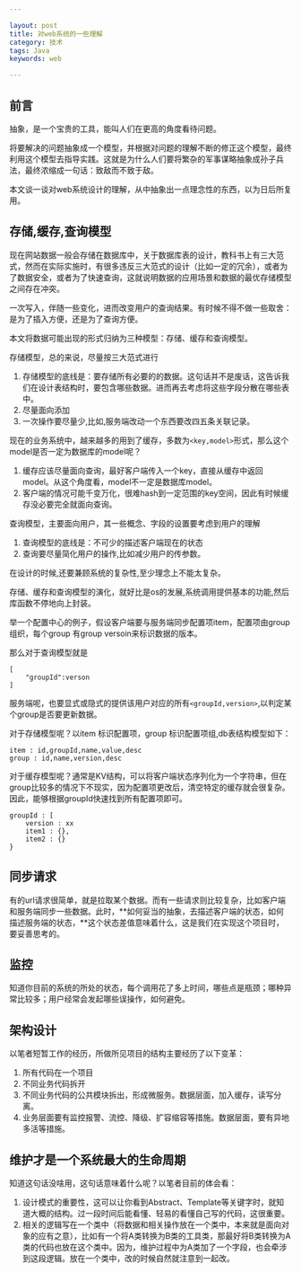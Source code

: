 ```yaml
---

layout: post
title: 对web系统的一些理解
category: 技术
tags: Java
keywords: web

---
```


## 前言

抽象，是一个宝贵的工具，能叫人们在更高的角度看待问题。

将要解决的问题抽象成一个模型，并根据对问题的理解不断的修正这个模型，最终利用这个模型去指导实践。这就是为什么人们要将繁杂的军事谋略抽象成孙子兵法，最终浓缩成一句话：致敌而不致于敌。

本文谈一谈对web系统设计的理解，从中抽象出一点理念性的东西，以为日后所复用。

## 存储,缓存,查询模型

现在网站数据一般会存储在数据库中，关于数据库表的设计，教科书上有三大范式，然而在实际实施时，有很多违反三大范式的设计（比如一定的冗余），或者为了数据安全，或者为了快速查询，这就说明数据的应用场景和数据的最优存储模型之间存在冲突。

一次写入，伴随一些变化，进而改变用户的查询结果。有时候不得不做一些取舍：是为了插入方便，还是为了查询方便。

本文将数据可能出现的形式归纳为三种模型：存储、缓存和查询模型。

存储模型，总的来说，尽量按三大范式进行

1. 存储模型的底线是：要存储所有必要的的数据。这句话并不是废话，这告诉我们在设计表结构时，要包含哪些数据。进而再去考虑将这些字段分散在哪些表中。
1. 尽量面向添加
2. 一次操作要尽量少,比如,服务端改动一个东西要改四五条关联记录。

现在的业务系统中，越来越多的用到了缓存，多数为`<key,model>`形式，那么这个model是否一定为数据库的model呢？

1. 缓存应该尽量面向查询，最好客户端传入一个key，直接从缓存中返回model。从这个角度看，model不一定是数据库model。
2. 客户端的情况可能千变万化，很难hash到一定范围的key空间，因此有时候缓存没必要完全就面向查询。

查询模型，主要面向用户，其一些概念、字段的设置要考虑到用户的理解

1. 查询模型的底线是：不可少的描述客户端现在的状态
2. 查询要尽量简化用户的操作,比如减少用户的传参数。

在设计的时候,还要兼顾系统的复杂性,至少理念上不能太复杂。

存储、缓存和查询模型的演化，就好比是os的发展,系统调用提供基本的功能,然后库函数不停地向上封装。


举一个配置中心的例子，假设客户端要与服务端同步配置项item，配置项由group 组织，每个group 有group versoin来标识数据的版本。

那么对于查询模型就是

	[
		"groupId":verson
	]
	
服务端呢，也要显式或隐式的提供该用户对应的所有`<groupId,version>`,以判定某个group是否要更新数据。

对于存储模型呢？以item 标识配置项，group 标识配置项组,db表结构模型如下：

	item : id,groupId,name,value,desc
	group : id,name,version,desc

对于缓存模型呢？通常是KV结构，可以将客户端状态序列化为一个字符串，但在group比较多的情况下不现实，因为配置项更改后，清空特定的缓存就会很复杂。因此，能够根据groupId快速找到所有配置项即可。

	groupId : [
		version : xx
		item1 : {},
		item2 : {}
	}

## 同步请求

有的url请求很简单，就是拉取某个数据。而有一些请求则比较复杂，比如客户端和服务端同步一些数据。此时，**如何妥当的抽象，去描述客户端的状态，如何描述服务端的状态，**这个状态差值意味着什么，这是我们在实现这个项目时，要妥善思考的。

## 监控

知道你目前的系统的所处的状态，每个调用花了多上时间，哪些点是瓶颈；哪种异常比较多；用户经常会发起哪些误操作，如何避免。

## 架构设计

以笔者短暂工作的经历，所做所见项目的结构主要经历了以下变革：

1. 所有代码在一个项目
2. 不同业务代码拆开
3. 不同业务代码的公共模块拆出，形成微服务。数据层面，加入缓存，读写分离。
4. 业务层面要有监控报警、流控、降级、扩容缩容等措施。数据层面，要有异地多活等措施。

## 维护才是一个系统最大的生命周期

知道这句话没啥用，这句话意味着什么呢？以笔者目前的体会看：

1. 设计模式的重要性，这可以让你看到Abstract、Template等关键字时，就知道大概的结构。过一段时间后能看懂、轻易的看懂自己写的代码，这很重要。
2. 相关的逻辑写在一个类中（将数据和相关操作放在一个类中，本来就是面向对象的应有之意），比如有一个将A类转换为B类的工具类，那最好将B类转换为A类的代码也放在这个类中。因为，维护过程中为A类加了一个字段，也会牵涉到这段逻辑。放在一个类中，改的时候自然就注意到一起改。


